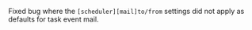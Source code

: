 Fixed bug where the `[scheduler][mail]to/from` settings did not apply as defaults for task event mail.
